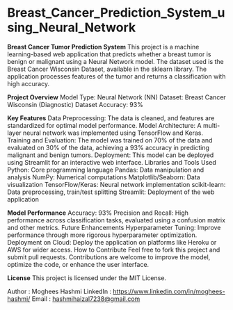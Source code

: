 # Breast_Cancer_Prediction_System_using_Neural_Network

**Breast Cancer Tumor Prediction System**
This project is a machine learning-based web application that predicts whether a breast tumor is benign or malignant using a Neural Network model. The dataset used is the Breast Cancer Wisconsin Dataset, available in the sklearn library. The application processes features of the tumor and returns a classification with high accuracy.


**Project Overview**
Model Type: Neural Network (NN)
Dataset: Breast Cancer Wisconsin (Diagnostic) Dataset
Accuracy: 93%


**Key Features**
Data Preprocessing: The data is cleaned, and features are standardized for optimal model performance.
Model Architecture: A multi-layer neural network was implemented using TensorFlow and Keras.
Training and Evaluation: The model was trained on 70% of the data and evaluated on 30% of the data, achieving a 93% accuracy in predicting malignant and benign tumors.
Deployment: This model can be deployed using Streamlit for an interactive web interface.
Libraries and Tools Used
Python: Core programming language
Pandas: Data manipulation and analysis
NumPy: Numerical computations
Matplotlib/Seaborn: Data visualization
TensorFlow/Keras: Neural network implementation
scikit-learn: Data preprocessing, train/test splitting
Streamlit: Deployment of the web application


**Model Performance**
Accuracy: 93%
Precision and Recall: High performance across classification tasks, evaluated using a confusion matrix and other metrics.
Future Enhancements
Hyperparameter Tuning: Improve performance through more rigorous hyperparameter optimization.
Deployment on Cloud: Deploy the application on platforms like Heroku or AWS for wider access.
How to Contribute
Feel free to fork this project and submit pull requests. Contributions are welcome to improve the model, optimize the code, or enhance the user interface.

**License**
This project is licensed under the MIT License.

Author : Moghees Hashmi
LinkedIn : https://www.linkedin.com/in/moghees-hashmi/
Email : hashmihaizal7238@gmail.com
